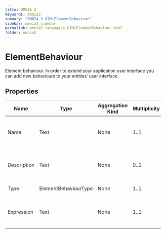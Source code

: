 ```yaml
---
title: OMNIA 3
keywords: omnia3
summary: "OMNIA 3 UIMLElementBehaviour"
sidebar: omnia3_sidebar
permalink: omnia3_languages_UIMLElementBehaviour.html
folder: omnia3
---
```


# ElementBehaviour
Element behaviour. In order to extend your application user interface you can add new behaviours to your entities’ user interface.
## Properties

| Name | Type | Aggregation Kind | Multiplicity | Length | Description |
| --------- | --------- | --------- | --------- | --------- | --------- |
| Name | Text | None | 1..1 | 1..64 | The name of the entity (unique identifier). |
| Description | Text | None | 0..1 | None | The textual explanation of the entities’ purpose. |
| Type | ElementBehaviourType | None | 1..1 | None | Type of behaviour. |
| Expression | Text | None | 1..1 | None | Behaviour expression related to the Element. |


